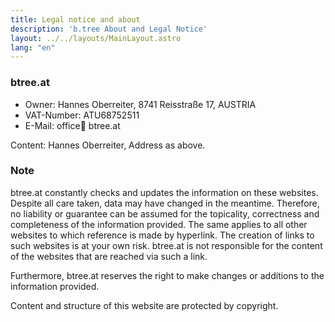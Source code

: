 ```yaml
---
title: Legal notice and about
description: 'b.tree About and Legal Notice'
layout: ../../layouts/MainLayout.astro
lang: "en"
---
```


### btree.at

- Owner: Hannes Oberreiter, 8741 Reisstraße 17, AUSTRIA
- VAT-Number: ATU68752511
- E-Mail: office:e-mail: btree.at

Content: Hannes Oberreiter, Address as above.

### Note

btree.at constantly checks and updates the information on these websites. Despite all care taken, data may have changed in the meantime. Therefore, no liability or guarantee can be assumed for the topicality, correctness and completeness of the information provided. The same applies to all other websites to which reference is made by hyperlink. The creation of links to such websites is at your own risk. btree.at is not responsible for the content of the websites that are reached via such a link.

Furthermore, btree.at reserves the right to make changes or additions to the information provided.

Content and structure of this website are protected by copyright.
